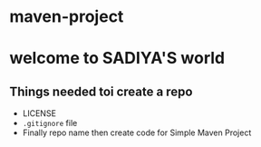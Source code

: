 # maven-project
# welcome to SADIYA'S world

## Things needed toi create a repo
  - LICENSE
  - `.gitignore` file
  - Finally repo name
then create code for Simple Maven Project

